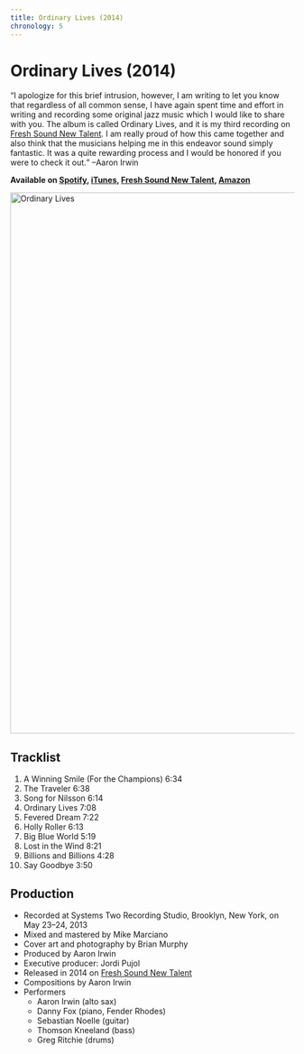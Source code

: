 ```yaml
---
title: Ordinary Lives (2014)
chronology: 5
---
```


# Ordinary Lives (2014)

<q>I apologize for this brief intrusion, however, I am writing to let you know that regardless of all common sense, I have again spent time and effort in writing and recording some original jazz music which I would like to share with you. The album is called Ordinary Lives, and it is my third recording on [Fresh Sound New Talent](https://www.freshsoundrecords.com/12360-aaron-irwin-albums). I am really proud of how this came together and also think that the musicians helping me in this endeavor sound simply fantastic. It was a quite rewarding process and I would be honored if you were to check it out.</q> –Aaron Irwin

**Available on [Spotify](https://open.spotify.com/album/5Eg6qgY7lFjj2CLgurRLMM), [iTunes](https://itunes.apple.com/us/album/aaron-irwin-ordinary-lives-feat-danny-fox-sebastian/821534539), [Fresh Sound New Talent](https://www.freshsoundrecords.com/aaron-irwin-albums/6080-ordinary-lives.html), [Amazon](http://www.amazon.com/Aaron-Irwin-Ordinary-Lives-Irwin/dp/B00HUCG2NU/)**

<img
  alt="Ordinary Lives"
  width="960"
  height="960"
  src="https://images-na.ssl-images-amazon.com/images/I/81G1gSjngyL._SL960_.jpg"
  />

## Tracklist

1. A Winning Smile (For the Champions) 6:34
2. The Traveler 6:38
3. Song for Nilsson 6:14
4. Ordinary Lives 7:08
5. Fevered Dream 7:22
6. Holly Roller 6:13
7. Big Blue World 5:19
8. Lost in the Wind 8:21
9. Billions and Billions 4:28
10. Say Goodbye 3:50

## Production

- Recorded at Systems Two Recording Studio, Brooklyn, New York, on May 23–24, 2013
- Mixed and mastered by Mike Marciano
- Cover art and photography by Brian Murphy
- Produced by Aaron Irwin
- Executive producer: Jordi Pujol
- Released in 2014 on [Fresh Sound New Talent](https://www.freshsoundrecords.com/aaron-irwin-albums/6080-ordinary-lives.html)
- Compositions by Aaron Irwin
- Performers
  - Aaron Irwin (alto sax)
  - Danny Fox (piano, Fender Rhodes)
  - Sebastian Noelle (guitar)
  - Thomson Kneeland (bass)
  - Greg Ritchie (drums)
